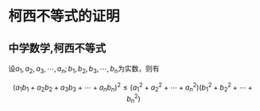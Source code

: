 # 柯西不等式的证明
## 中学数学,柯西不等式
设$a_1,a_2,a_3, \dotsi,a_n; b_1,b_2,b_3, \dotsi, b_n$为实数，则有

$$
(a_1b_1+ a_2b_2+a_3b_3+\dotsi+a_nb_n)^2 \le ({a_1}^2 + {a_2}^2 + \dotsi + {a_n}^2)({b_1}^2 + {b_2}^2 + \dotsi + {b_n}^2)
$$